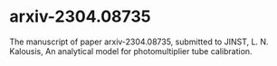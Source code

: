 # arxiv-2304.08735
The manuscript of paper arxiv-2304.08735, submitted to JINST, L. N. Kalousis, An analytical model for photomultiplier tube calibration.
